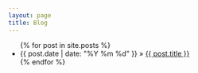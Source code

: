 ```yaml
---
layout: page
title: Blog
---
```


<ul id="blog-posts" class="posts">
    {% for post in site.posts %}
      <li><span>{{ post.date | date: "%Y %m %d" }} &raquo; </span><a href="{{ post.url }}">{{ post.title }}</a></li>
    {% endfor %}
</ul>


